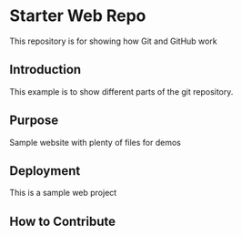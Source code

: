 # Starter Web Repo

This repository is for showing how Git and GitHub work


## Introduction

This example is to show different parts of the git repository.

## Purpose

Sample website with plenty of files for demos

## Deployment

This is a sample web project

## How to Contribute